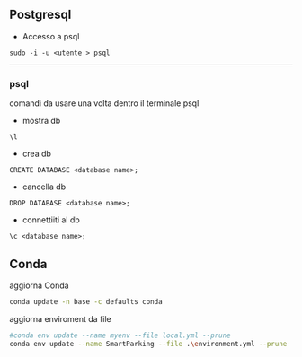 ## Postgresql

- Accesso a psql 
```
sudo -i -u <utente > psql
```
---
### psql
comandi da usare una volta dentro il terminale psql

- mostra db
```
\l
```

- crea db
```
CREATE DATABASE <database name>;
```
- cancella db 
```
DROP DATABASE <database name>;
```
- connettiiti al  db 
```
\c <database name>;
```

## Conda
aggiorna Conda
```bash
conda update -n base -c defaults conda
```

aggiorna enviroment da file
```bash
#conda env update --name myenv --file local.yml --prune
conda env update --name SmartParking --file .\environment.yml --prune
```
